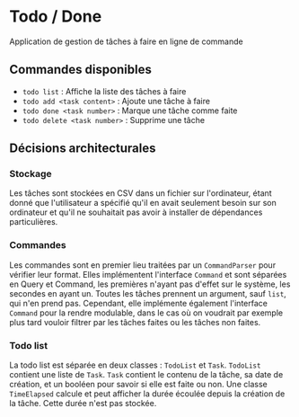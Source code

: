 # Todo / Done

Application de gestion de tâches à faire en ligne de commande

## Commandes disponibles
- `todo list` : Affiche la liste des tâches à faire
- `todo add <task content>` : Ajoute une tâche à faire
- `todo done <task number>` : Marque une tâche comme faite
- `todo delete <task number>` : Supprime une tâche

## Décisions architecturales

### Stockage
Les tâches sont stockées en CSV dans un fichier sur l'ordinateur, étant donné que l'utilisateur a spécifié qu'il en avait seulement besoin sur son ordinateur et qu'il ne souhaitait pas avoir à installer de dépendances particulières.

### Commandes
Les commandes sont en premier lieu traitées par un `CommandParser` pour vérifier leur format.
Elles implémentent l'interface `Command` et sont séparées en Query et Command, les premières n'ayant pas d'effet sur le système, les secondes en ayant un.
Toutes les tâches prennent un argument, sauf `list`, qui n'en prend pas. Cependant, elle implémente également l'interface `Command` pour la rendre modulable, dans le cas où on voudrait par exemple plus tard vouloir filtrer par les tâches faites ou les tâches non faites.

### Todo list
La todo list est séparée en deux classes : `TodoList` et `Task`. 
`TodoList` contient une liste de `Task`.
`Task` contient le contenu de la tâche, sa date de création, et un booléen pour savoir si elle est faite ou non.
Une classe `TimeElapsed` calcule et peut afficher la durée écoulée depuis la création de la tâche. Cette durée n'est pas stockée.